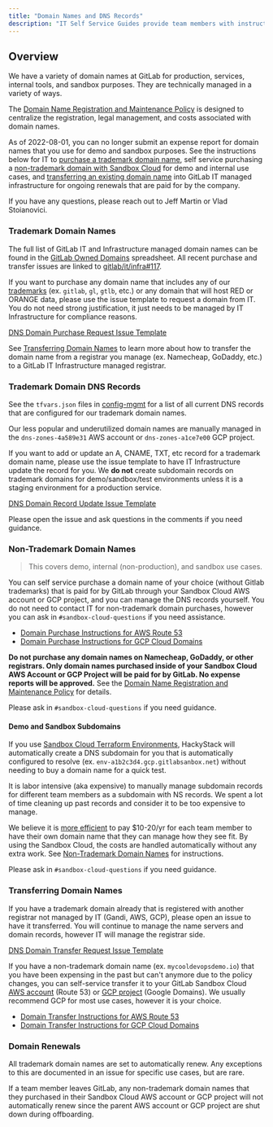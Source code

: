```yaml
---
title: "Domain Names and DNS Records"
description: "IT Self Service Guides provide team members with instructions for frequently asked questions for installing, configuration, and troubleshooting your laptop or our tech stack applications."
---
```


## Overview

We have a variety of domain names at GitLab for production, services, internal tools, and sandbox purposes. They are technically managed in a variety of ways.

The [Domain Name Registration and Maintenance Policy](https://about.gitlab.com/handbook/finance/expenses/#domain-name-registration-and-maintenance-policy) is designed to centralize the registration, legal management, and costs associated with domain names.

As of 2022-08-01, you can no longer submit an expense report for domain names that you use for demo and sandbox purposes. See the instructions below for IT to [purchase a trademark domain name](#trademark-domain-names), self service purchasing a [non-trademark domain with Sandbox Cloud](#non-trademark-domain-names) for demo and internal use cases, and [transferring an existing domain name](#transferring-domain-names) into GitLab IT managed infrastructure for ongoing renewals that are paid for by the company.

If you have any questions, please reach out to Jeff Martin or Vlad Stoianovici.

### Trademark Domain Names

The full list of GitLab IT and Infrastructure managed domain names can be found in the [GitLab Owned Domains](https://docs.google.com/spreadsheets/d/187C_xXgaR_L55PeaFVqd9C0E28qrCvmDZnGgQT_4eNI/edit#gid=0) spreadsheet. All recent purchase and transfer issues are linked to [gitlab/it/infra#117](https://gitlab.com/gitlab-com/it/infra/issue-tracker/-/issues/117).

If you want to purchase any domain name that includes any of our [trademarks](https://about.gitlab.com/handbook/marketing/brand-and-product-marketing/brand/brand-activation/trademark-guidelines/) (ex. `gitlab`, `gl`, `gtlb`, etc.) or any domain that will host RED or ORANGE data, please use the issue template to request a domain from IT. You do not need strong justification, it just needs to be managed by IT Infrastructure for compliance reasons.

[DNS Domain Purchase Request Issue Template](https://gitlab.com/gitlab-com/it/infra/issue-tracker/-/issues/new?issuable_template=dns_domain_purchase_request)

See [Transferring Domain Names](#transferring-domain-names) to learn more about how to transfer the domain name from a registrar you manage (ex. Namecheap, GoDaddy, etc.) to a GitLab IT Infrastructure managed registrar.

### Trademark Domain DNS Records

See the `tfvars.json` files in [config-mgmt](https://gitlab.com/gitlab-com/gl-infra/config-mgmt/-/tree/master/environments/dns) for a list of all current DNS records that are configured for our trademark domain names.

Our less popular and underutilized domain names are manually managed in the `dns-zones-4a589e31` AWS account or  `dns-zones-a1ce7e00` GCP project.

If you want to add or update an A, CNAME, TXT, etc record for a trademark domain name, please use the issue template to have IT Infrastructure update the record for you. We **do not** create subdomain records on trademark domains for demo/sandbox/test environments unless it is a staging environment for a production service.

[DNS Domain Record Update Issue Template](https://gitlab.com/gitlab-com/it/infra/issue-tracker/-/issues/new?issuable_template=dns_domain_record_update)

Please open the issue and ask questions in the comments if you need guidance.

### Non-Trademark Domain Names

> This covers demo, internal (non-production), and sandbox use cases.

You can self service purchase a domain name of your choice (without Gitlab trademarks) that is paid for by GitLab through your Sandbox Cloud AWS account or GCP project, and you can manage the DNS records yourself. You do not need to contact IT for non-trademark domain purchases, however you can ask in `#sandbox-cloud-questions` if you need assistance.

- [Domain Purchase Instructions for AWS Route 53](https://docs.aws.amazon.com/Route53/latest/DeveloperGuide/domain-register.html)
- [Domain Purchase Instructions for GCP Cloud Domains](https://cloud.google.com/domains/docs/register-domain)

**Do not purchase any domain names on Namecheap, GoDaddy, or other registrars. Only domain names purchased inside of your Sandbox Cloud AWS Account or GCP Project will be paid for by GitLab. No expense reports will be approved.** See the [Domain Name Registration and Maintenance Policy](https://about.gitlab.com/handbook/finance/expenses/#domain-name-registration-and-maintenance-policy) for details.

Please ask in `#sandbox-cloud-questions` if you need guidance.

#### Demo and Sandbox Subdomains

If you use [Sandbox Cloud Terraform Environments](/handbook/infrastructure-standards/realms/sandbox#terraform-environments), HackyStack will automatically create a DNS subdomain for you that is automatically configured to resolve (ex. `env-a1b2c3d4.gcp.gitlabsanbox.net`) without needing to buy a domain name for a quick test.

It is labor intensive (aka expensive) to manually manage subdomain records for different team members as a subdomain with NS records. We spent a lot of time cleaning up past records and consider it to be too expensive to manage.

We believe it is [more efficient](https://about.gitlab.com/handbook/values/#efficiency-for-the-right-group) to pay $10-20/yr for each team member to have their own domain name that they can manage how they see fit. By using the Sandbox Cloud, the costs are handled automatically without any extra work. See [Non-Trademark Domain Names](#non-trademark-domain-names) for instructions.

Please ask in `#sandbox-cloud-questions` if you need guidance.

### Transferring Domain Names

If you have a trademark domain already that is registered with another registrar not managed by IT (Gandi, AWS, GCP), please open an issue to have it transferred. You will continue to manage the name servers and domain records, however IT will manage the registrar side.

[DNS Domain Transfer Request Issue Template](https://gitlab.com/gitlab-com/business-technology/engineering/infrastructure/issue-tracker/-/issues/new?issuable_template=dns_domain_transfer_request)

If you have a non-trademark domain name (ex. `mycooldevopsdemo.io`) that you have been expensing in the past but can't anymore due to the policy changes, you can self-service transfer it to your GitLab Sandbox Cloud [AWS account](/handbook/infrastructure-standards/realms/sandbox#accessing-your-aws-account) (Route 53) or [GCP project](/handbook/infrastructure-standards/realms/sandbox#accessing-your-gcp-project) (Google Domains). We usually recommend GCP for most use cases, however it is your choice.

- [Domain Transfer Instructions for AWS Route 53](https://docs.aws.amazon.com/Route53/latest/DeveloperGuide/domain-transfer-to-route-53.html)
- [Domain Transfer Instructions for GCP Cloud Domains](https://cloud.google.com/domains/docs/transfer-domain-from-another-registrar)

### Domain Renewals

All trademark domain names are set to automatically renew. Any exceptions to this are documented in an issue for specific use cases, but are rare.

If a team member leaves GitLab, any non-trademark domain names that they purchased in their Sandbox Cloud AWS account or GCP project will not automatically renew since the parent AWS account or GCP project are shut down during offboarding.
